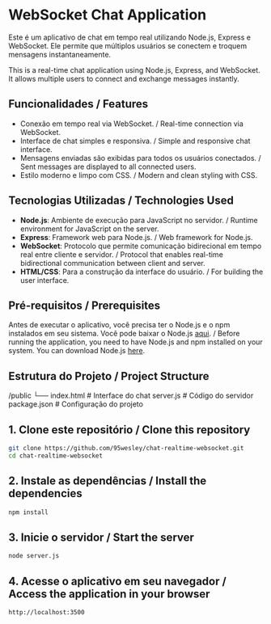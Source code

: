 # WebSocket Chat Application

Este é um aplicativo de chat em tempo real utilizando Node.js, Express e WebSocket. Ele permite que múltiplos usuários se conectem e troquem mensagens instantaneamente.

This is a real-time chat application using Node.js, Express, and WebSocket. It allows multiple users to connect and exchange messages instantly.

## Funcionalidades / Features

- Conexão em tempo real via WebSocket. / Real-time connection via WebSocket.
- Interface de chat simples e responsiva. / Simple and responsive chat interface.
- Mensagens enviadas são exibidas para todos os usuários conectados. / Sent messages are displayed to all connected users.
- Estilo moderno e limpo com CSS. / Modern and clean styling with CSS.

## Tecnologias Utilizadas / Technologies Used

- **Node.js**: Ambiente de execução para JavaScript no servidor. / Runtime environment for JavaScript on the server.
- **Express**: Framework web para Node.js. / Web framework for Node.js.
- **WebSocket**: Protocolo que permite comunicação bidirecional em tempo real entre cliente e servidor. / Protocol that enables real-time bidirectional communication between client and server.
- **HTML/CSS**: Para a construção da interface do usuário. / For building the user interface.

## Pré-requisitos / Prerequisites

Antes de executar o aplicativo, você precisa ter o Node.js e o npm instalados em seu sistema. Você pode baixar o Node.js [aqui](https://nodejs.org/). / Before running the application, you need to have Node.js and npm installed on your system. You can download Node.js [here](https://nodejs.org/).

## Estrutura do Projeto / Project Structure

/public
  └── index.html  # Interface do chat
server.js         # Código do servidor
package.json      # Configuração do projeto

## 1. Clone este repositório / Clone this repository

```bash
git clone https://github.com/95wesley/chat-realtime-websocket.git
cd chat-realtime-websocket
```

## 2. Instale as dependências / Install the dependencies

```bash
npm install
```

## 3. Inicie o servidor / Start the server

```bash
node server.js
```

## 4. Acesse o aplicativo em seu navegador / Access the application in your browser

```arduino
http://localhost:3500
```